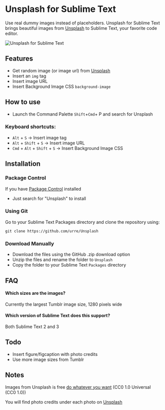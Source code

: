 Unsplash for Sublime Text
=============================

Use real dummy images instead of placeholders. Unsplash for Sublime Text brings beautiful images from [Unsplash](http://unsplash.com)
to Sublime Text, your favorite code editor.

![Unsplash for Sublime Text](http://labs.urre.me/images/unsplash.jpg)

## Features
* Get random image (or image url) from [Unsplash](http://unsplash.com)
* Insert an `img` tag
* Insert image URL
* Insert Background Image CSS `background-image`

## How to use
* Launch the Command Palette `Shift`+`Cmd`+ P and search for Unsplash

### Keyboard shortcuts:

* `Alt` + `S` → Insert image tag
* `Alt` + `Shift` + `S` → Insert image URL
* `Cmd` + `Alt` + `Shift` + `S` → Insert Background Image CSS

## Installation

### Package Control

If you have [Package Control](http://wbond.net/sublime_packages/package_control) installed

* Just search for "Unsplash" to install

### Using Git
Go to your Sublime Text Packages directory and clone the repository using:

    git clone https://github.com/urre/Unsplash

### Download Manually

* Download the files using the GitHub .zip download option
* Unzip the files and rename the folder to `Unsplash`
* Copy the folder to your Sublime Text `Packages` directory

## FAQ

#### Which sizes are the images?
Currently the largest Tumblr image size, 1280 pixels wide

#### Which version of Sublime Text does this support?
Both Sublime Text 2 and 3

## Todo
* Insert figure/figcaption with photo credits
* Use more image sizes from Tumblr

## Notes

Images from Unsplash is free [do whatever you want](http://creativecommons.org/publicdomain/zero/1.0) (CC0 1.0 Universal (CC0 1.0))

You will find photo credits under each photo on [Unsplash](http://unsplash.com)